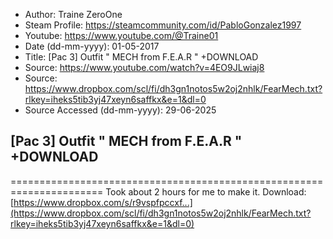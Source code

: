 - Author: Traine ZeroOne
- Steam Profile: https://steamcommunity.com/id/PabloGonzalez1997
- Youtube: https://www.youtube.com/@Traine01
- Date (dd-mm-yyyy): 01-05-2017
- Title: [Pac 3] Outfit " MECH from F.E.A.R " +DOWNLOAD
- Source: https://www.youtube.com/watch?v=4EO9JLwiaj8
- Source: https://www.dropbox.com/scl/fi/dh3gn1notos5w2oj2nhlk/FearMech.txt?rlkey=iheks5tib3yj47xeyn6saffkx&e=1&dl=0
- Source Accessed (dd-mm-yyyy): 29-06-2025

## [Pac 3] Outfit " MECH from F.E.A.R " +DOWNLOAD

======================================================================
Took about 2 hours for me to make it.
Download: [https://www.dropbox.com/s/r9vspfpccxf...](https://www.dropbox.com/scl/fi/dh3gn1notos5w2oj2nhlk/FearMech.txt?rlkey=iheks5tib3yj47xeyn6saffkx&e=1&dl=0)
